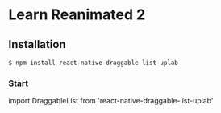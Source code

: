 # Learn Reanimated 2

## Installation

```sh
$ npm install react-native-draggable-list-uplab
```

### Start

import DraggableList from 'react-native-draggable-list-uplab'
